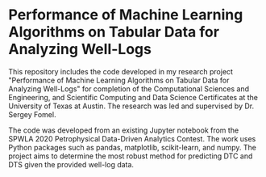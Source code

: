 <h1>Performance of Machine Learning Algorithms on Tabular Data for Analyzing Well-Logs</h1>

This repository includes the code developed in my research project "Performance of Machine Learning Algorithms on Tabular Data for Analyzing Well-Logs" for completion of the Computational Sciences and Engineering, and Scientific Computing and Data Science Certificates at the University of Texas at Austin.
The research was led and supervised by Dr. Sergey Fomel.

The code was developed from an existing Jupyter notebook from the SPWLA 2020 Petrophysical Data-Driven Analytics Contest. The work uses Python packages such as pandas, matplotlib, scikit-learn, and numpy. The project aims to determine the most robust method for predicting DTC and DTS given the provided well-log data.
